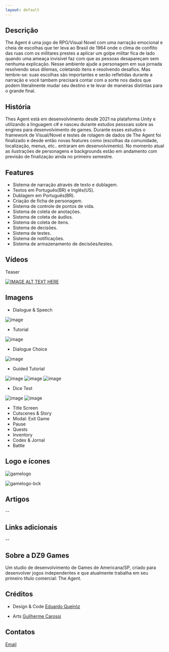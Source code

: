 ```yaml
---
layout: default
---
```


## Descrição

The Agent é uma jogo de RPG/Visual Novel com uma narração emocional e cheia de escolhas que ter leva ao Brasil de 1964 onde o clima de conflito das ruas com os militares prestes a aplicar um golpe militar fica de lado quando uma ameaça invisível faz com que as pessoas desapareçam sem nenhuma explicação.
Nesse ambiente ajude a personagem em sua jornada resolvendo seus dilemas, coletando itens e resolvendo desafios. Mas lembre-se: suas escolhas são importantes e serão refletidas durante a narração e você tambem precisará contar com a sorte nos dados que podem literalmente mudar seu destino e te levar de maneiras distintas para o grande final.

## História

Thes Agent está em desenvolvimento desde 2021 na plataforma Unity e utilizando a linguagem c# e nasceu durante estudos pessoais sobre as engines para desenvolvimento de games. Durante esses estudos o framework de Visual/Novel e testes de rolagem de dados de The Agent foi finalizado e desde então novas features como (escolhas da comunidade, localização, menus, etc.. entraram em desenvolvimento). No momento atual as ilustrações de personagens e backgrounds estão em andamento com previsão de finalização ainda no primeiro semestre.

## Features

- Sistema de narração através de texto e dublagem.
- Textos em Português(BR) e Inglês(US).
- Dublagem em Português(BR).
- Criação de ficha de personagem.
- Sistema de controle de pontos de vida.
- Sistema de coleta de anotações.
- Sistema de coleta de áudios.
- Sistema de coleta de itens.
- Sistema de decisões.
- Sistema de testes.
- Sistema de notificações.
- Sistema de armazenamento de decisões/testes.

## Vídeos

Teaser

[![IMAGE ALT TEXT HERE](https://img.youtube.com/vi/ZFnDmaZH7KA/0.jpg)](https://www.youtube.com/watch?v=ZFnDmaZH7KA)

## Imagens

- Dialogue & Speech

![image](https://raw.githubusercontent.com/theagent-game/theagent-game.github.io/main/assets/img/dialog.jpeg)

- Tutorial

![image](https://raw.githubusercontent.com/theagent-game/theagent-game.github.io/main/assets/img/tutorial.jpeg)

- Dialogue Choice

![image](https://raw.githubusercontent.com/theagent-game/theagent-game.github.io/main/assets/img/dialogchoice.jpg)

- Guided Tutorial

![image](https://raw.githubusercontent.com/theagent-game/theagent-game.github.io/main/assets/img/guided1.jpeg)
![image](https://raw.githubusercontent.com/theagent-game/theagent-game.github.io/main/assets/img/guided2.jpeg)
![image](https://raw.githubusercontent.com/theagent-game/theagent-game.github.io/main/assets/img/guided3.jpeg)

- Dice Test

![image](https://raw.githubusercontent.com/theagent-game/theagent-game.github.io/main/assets/img/dice1.jpg)
![image](https://raw.githubusercontent.com/theagent-game/theagent-game.github.io/main/assets/img/dice2.jpg)

- Title Screen
- Cutscenes & Story
- Modal: Exit Game
- Pause
- Quests
- Inventory
- Codex & Jornal
- Battle

## Logo e ícones

![gamelogo](https://user-images.githubusercontent.com/85421934/153256779-ba109384-7bd4-48b3-ba9b-241295165f7c.png)

![gamelogo-bck](https://user-images.githubusercontent.com/85421934/153256796-c4c7f1d5-b984-4b1d-ae68-9c99a54d427f.png)

## Artigos

--

## Links adicionais

--

## Sobre a DZ9 Games

Um studio de desenvolvimento de Games de Americana/SP, criado para desenvolver jogos independentes e que atualmente trabalha em seu primeiro título comercial: The Agent.

## Créditos

- Design & Code
[Eduardo Queiróz](https://leduqueiroz.github.io/)

- Arts
[Guilherme Carossi](https://www.instagram.com/gui_carossi/)

## Contatos

[Email](mailto:marketing@dz9games.com?subject=[GitHub]%20Source%20Han%20Sans)

